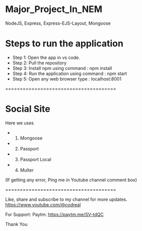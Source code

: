 # Major_Project_In_NEM

NodeJS, Express, Express-EJS-Layout, Mongoose

# Steps to run the application

- Step 1: Open the app in vs code. 
- Step 2: Pull the repository
- Step 3: Install npm using command : npm install
- Step 4: Run the application using command : npm start 
- Step 5: Open any web browser type : localhost:8001

======================================

# Social Site

Here we uses 
- 1. Mongoose
- 2. Passport
- 3. Passport Local
- 4. Multer

(If getting any error, Ping me in Youtube channel comment box)

======================================

Like, share and subscribe to my channel for more updates.
https://www.youtube.com/@codreal

For Support:
Paytm: https://paytm.me/SV-tdQC

Thank You

